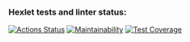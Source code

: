 ### Hexlet tests and linter status:
[![Actions Status](https://github.com/SpaYkeR696/frontend-project-46/workflows/hexlet-check/badge.svg)](https://github.com/SpaYkeR696/frontend-project-46/actions)
[![Maintainability](https://api.codeclimate.com/v1/badges/46e702b5db674d3d7da3/maintainability)](https://codeclimate.com/github/SpaYkeR696/frontend-project-44/maintainability)
[![Test Coverage](https://api.codeclimate.com/v1/badges/2e3e5a83bf2825c3a0dd/test_coverage)](https://codeclimate.com/github/SpaYkeR696/frontend-project-46/test_coverage)